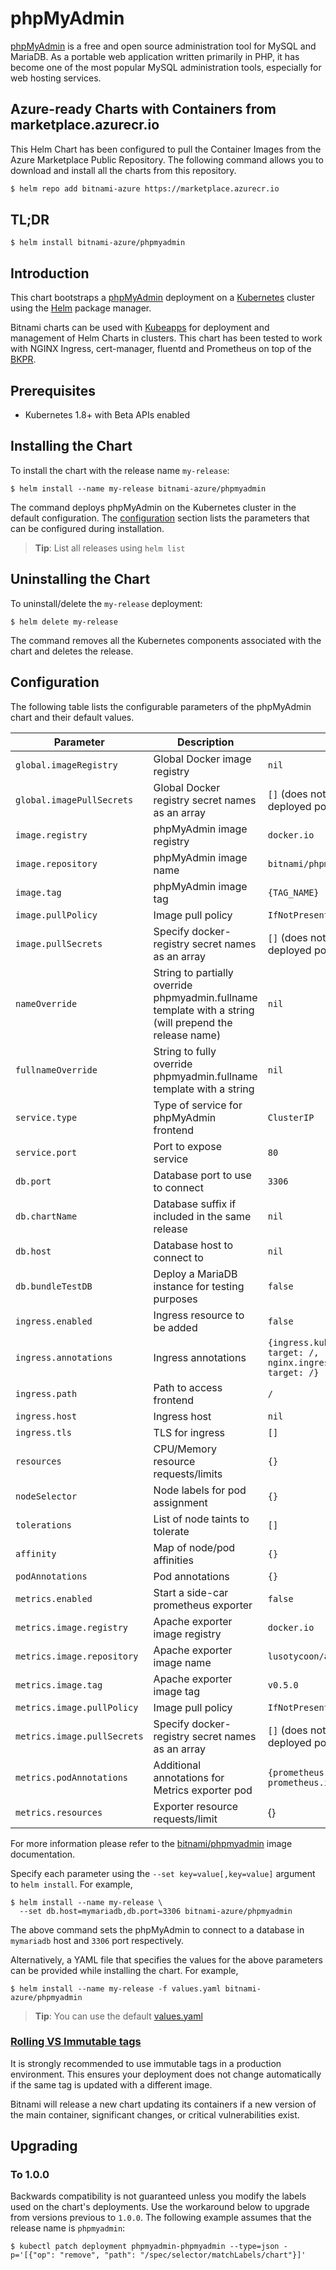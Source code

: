 # phpMyAdmin

[phpMyAdmin](https://www.phpmyadmin.net/) is a free and open source administration tool for MySQL and MariaDB. As a portable web application written primarily in PHP, it has become one of the most popular MySQL administration tools, especially for web hosting services.

## Azure-ready Charts with Containers from marketplace.azurecr.io

This Helm Chart has been configured to pull the Container Images from the Azure Marketplace Public Repository.
The following command allows you to download and install all the charts from this repository.
```bash
$ helm repo add bitnami-azure https://marketplace.azurecr.io
```
## TL;DR

```console
$ helm install bitnami-azure/phpmyadmin
```

## Introduction

This chart bootstraps a [phpMyAdmin](https://github.com/bitnami/bitnami-docker-phpmyadmin) deployment on a [Kubernetes](http://kubernetes.io) cluster using the [Helm](https://helm.sh) package manager.

Bitnami charts can be used with [Kubeapps](https://kubeapps.com/) for deployment and management of Helm Charts in clusters. This chart has been tested to work with NGINX Ingress, cert-manager, fluentd and Prometheus on top of the [BKPR](https://kubeprod.io/).

## Prerequisites

- Kubernetes 1.8+ with Beta APIs enabled

## Installing the Chart

To install the chart with the release name `my-release`:

```console
$ helm install --name my-release bitnami-azure/phpmyadmin
```

The command deploys phpMyAdmin on the Kubernetes cluster in the default configuration. The [configuration](#configuration) section lists the parameters that can be configured during installation.

> **Tip**: List all releases using `helm list`

## Uninstalling the Chart

To uninstall/delete the `my-release` deployment:

```console
$ helm delete my-release
```

The command removes all the Kubernetes components associated with the chart and deletes the release.

## Configuration

The following table lists the configurable parameters of the phpMyAdmin chart and their default values.

|         Parameter           |               Description                         |                         Default                         |
|-----------------------------|---------------------------------------------------|---------------------------------------------------------|
| `global.imageRegistry`      | Global Docker image registry                      | `nil`                                                   |
| `global.imagePullSecrets`   | Global Docker registry secret names as an array   | `[]` (does not add image pull secrets to deployed pods) |
| `image.registry`            | phpMyAdmin image registry                         | `docker.io`                                             |
| `image.repository`          | phpMyAdmin image name                             | `bitnami/phpmyadmin`                                    |
| `image.tag`                 | phpMyAdmin image tag                              | `{TAG_NAME}`                                            |
| `image.pullPolicy`          | Image pull policy                                 | `IfNotPresent`                                          |
| `image.pullSecrets`         | Specify docker-registry secret names as an array  | `[]` (does not add image pull secrets to deployed pods) |
| `nameOverride`              | String to partially override phpmyadmin.fullname template with a string (will prepend the release name) | `nil` |
| `fullnameOverride`          | String to fully override phpmyadmin.fullname template with a string                                     | `nil` |
| `service.type`              | Type of service for phpMyAdmin frontend           | `ClusterIP`                                             |
| `service.port`              | Port to expose service                            | `80`                                                    |
| `db.port`                   | Database port to use to connect                   | `3306`                                                  |
| `db.chartName`              | Database suffix if included in the same release   | `nil`                                                   |
| `db.host`                   | Database host to connect to                       | `nil`                                                   |
| `db.bundleTestDB`           | Deploy a MariaDB instance for testing purposes    | `false`                                                 |
| `ingress.enabled`           | Ingress resource to be added                      | `false`                                                 |
| `ingress.annotations`       | Ingress annotations                               | `{ingress.kubernetes.io/rewrite-target: /,    nginx.ingress.kubernetes.io/rewrite-target: /}` |
| `ingress.path`              | Path to access frontend                           | `/`                                                     |
| `ingress.host`              | Ingress host                                      | `nil`                                                   |
| `ingress.tls`               | TLS for ingress                                   | `[]`                                                    |
| `resources`                 | CPU/Memory resource requests/limits               | `{}`                                                    |
| `nodeSelector`              | Node labels for pod assignment                    | `{}`                                                    |
| `tolerations`               | List of node taints to tolerate                   | `[]`                                                    |
| `affinity`                  | Map of node/pod affinities                        | `{}`                                                    |
| `podAnnotations`            | Pod annotations                                   | `{}`                                                    |
| `metrics.enabled`           | Start a side-car prometheus exporter              | `false`                                                 |
| `metrics.image.registry`    | Apache exporter image registry                    | `docker.io`                                             |
| `metrics.image.repository`  | Apache exporter image name                        | `lusotycoon/apache-exporter`                            |
| `metrics.image.tag`         | Apache exporter image tag                         | `v0.5.0`                                                |
| `metrics.image.pullPolicy`  | Image pull policy                                 | `IfNotPresent`                                          |
| `metrics.image.pullSecrets` | Specify docker-registry secret names as an array  | `[]` (does not add image pull secrets to deployed pods) |
| `metrics.podAnnotations`    | Additional annotations for Metrics exporter pod   | `{prometheus.io/scrape: "true", prometheus.io/port: "9117"}` |
| `metrics.resources`         | Exporter resource requests/limit                  | {}                                                      |

For more information please refer to the [bitnami/phpmyadmin](http://github.com/bitnami/bitnami-docker-Phpmyadmin) image documentation.

Specify each parameter using the `--set key=value[,key=value]` argument to `helm install`. For example,

```console
$ helm install --name my-release \
  --set db.host=mymariadb,db.port=3306 bitnami-azure/phpmyadmin
```

The above command sets the phpMyAdmin to connect to a database in `mymariadb` host and `3306` port respectively.

Alternatively, a YAML file that specifies the values for the above parameters can be provided while installing the chart. For example,

```console
$ helm install --name my-release -f values.yaml bitnami-azure/phpmyadmin
```

> **Tip**: You can use the default [values.yaml](values.yaml)

### [Rolling VS Immutable tags](https://docs.bitnami.com/containers/how-to/understand-rolling-tags-containers/)

It is strongly recommended to use immutable tags in a production environment. This ensures your deployment does not change automatically if the same tag is updated with a different image.

Bitnami will release a new chart updating its containers if a new version of the main container, significant changes, or critical vulnerabilities exist.

## Upgrading

### To 1.0.0

Backwards compatibility is not guaranteed unless you modify the labels used on the chart's deployments.
Use the workaround below to upgrade from versions previous to `1.0.0`. The following example assumes that the release name is `phpmyadmin`:

```console
$ kubectl patch deployment phpmyadmin-phpmyadmin --type=json -p='[{"op": "remove", "path": "/spec/selector/matchLabels/chart"}]'
```